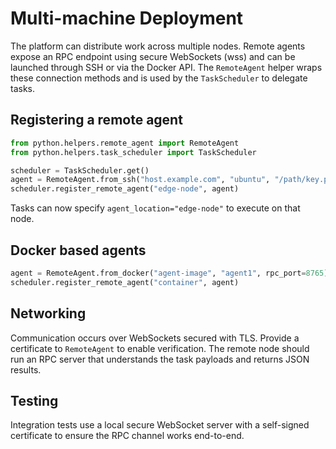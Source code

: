 # Multi-machine Deployment

The platform can distribute work across multiple nodes. Remote agents expose
an RPC endpoint using secure WebSockets (wss) and can be launched through SSH
or via the Docker API. The `RemoteAgent` helper wraps these connection methods
and is used by the `TaskScheduler` to delegate tasks.

## Registering a remote agent

```python
from python.helpers.remote_agent import RemoteAgent
from python.helpers.task_scheduler import TaskScheduler

scheduler = TaskScheduler.get()
agent = RemoteAgent.from_ssh("host.example.com", "ubuntu", "/path/key.pem", rpc_port=8765, ssl_cert="ca.pem")
scheduler.register_remote_agent("edge-node", agent)
```

Tasks can now specify `agent_location="edge-node"` to execute on that node.

## Docker based agents

```python
agent = RemoteAgent.from_docker("agent-image", "agent1", rpc_port=8765)
scheduler.register_remote_agent("container", agent)
```

## Networking

Communication occurs over WebSockets secured with TLS. Provide a certificate to
`RemoteAgent` to enable verification. The remote node should run an RPC server
that understands the task payloads and returns JSON results.

## Testing

Integration tests use a local secure WebSocket server with a self-signed
certificate to ensure the RPC channel works end-to-end.
